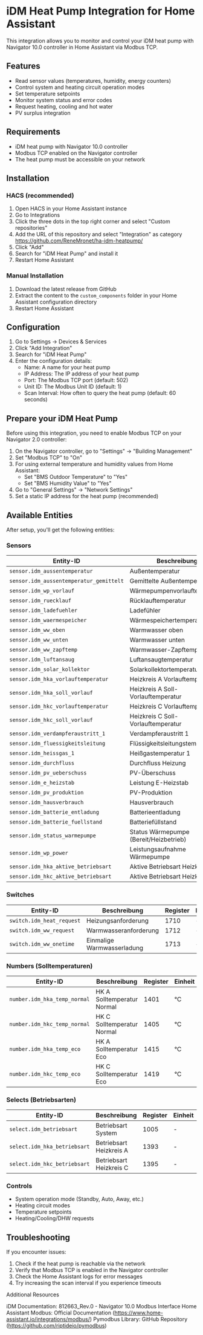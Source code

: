 # iDM Heat Pump Integration for Home Assistant

This integration allows you to monitor and control your iDM heat pump with Navigator 10.0 controller in Home Assistant via Modbus TCP.

## Features

- Read sensor values (temperatures, humidity, energy counters)
- Control system and heating circuit operation modes
- Set temperature setpoints
- Monitor system status and error codes
- Request heating, cooling and hot water
- PV surplus integration

## Requirements

- iDM heat pump with Navigator 10.0 controller
- Modbus TCP enabled on the Navigator controller
- The heat pump must be accessible on your network

## Installation

### HACS (recommended)

1. Open HACS in your Home Assistant instance
2. Go to Integrations
3. Click the three dots in the top right corner and select "Custom repositories"
4. Add the URL of this repository and select "Integration" as category
https://github.com/ReneMronet/ha-idm-heatpump/
5. Click "Add"
6. Search for "iDM Heat Pump" and install it
7. Restart Home Assistant

### Manual Installation

1. Download the latest release from GitHub
2. Extract the content to the `custom_components` folder in your Home Assistant configuration directory
3. Restart Home Assistant

## Configuration

1. Go to Settings → Devices & Services
2. Click "Add Integration"
3. Search for "iDM Heat Pump"
4. Enter the configuration details:
   - Name: A name for your heat pump
   - IP Address: The IP address of your heat pump
   - Port: The Modbus TCP port (default: 502)
   - Unit ID: The Modbus Unit ID (default: 1)
   - Scan Interval: How often to query the heat pump (default: 60 seconds)

## Prepare your iDM Heat Pump

Before using this integration, you need to enable Modbus TCP on your Navigator 2.0 controller:

1. On the Navigator controller, go to "Settings" → "Building Management"
2. Set "Modbus TCP" to "On"
3. For using external temperature and humidity values from Home Assistant:
   - Set "BMS Outdoor Temperature" to "Yes"
   - Set "BMS Humidity Value" to "Yes"
4. Go to "General Settings" → "Network Settings"
5. Set a static IP address for the heat pump (recommended)

## Available Entities

After setup, you'll get the following entities:

### Sensors
| Entity-ID                              | Beschreibung                                | Quelle | Einheit |
|----------------------------------------|---------------------------------------------|--------|---------|
| `sensor.idm_aussentemperatur`          | Außentemperatur                             | B32    | °C      |
| `sensor.idm_aussentemperatur_gemittelt`| Gemittelte Außentemperatur                  | B32a   | °C      |
| `sensor.idm_wp_vorlauf`                | Wärmepumpenvorlauftemperatur                | B33    | °C      |
| `sensor.idm_ruecklauf`                 | Rücklauftemperatur                          | B34    | °C      |
| `sensor.idm_ladefuehler`               | Ladefühler                                  | B45    | °C      |
| `sensor.idm_waermespeicher`            | Wärmespeichertemperatur                     | B41    | °C      |
| `sensor.idm_ww_oben`                   | Warmwasser oben                             | B43    | °C      |
| `sensor.idm_ww_unten`                  | Warmwasser unten                            | B44    | °C      |
| `sensor.idm_ww_zapftemp`               | Warmwasser-Zapftemperatur                   | B46    | °C      |
| `sensor.idm_luftansaug`                | Luftansaugtemperatur                        | B37    | °C      |
| `sensor.idm_solar_kollektor`           | Solarkollektortemperatur                    | B61    | °C      |
| `sensor.idm_hka_vorlauftemperatur`     | Heizkreis A Vorlauftemperatur               | B49    | °C      |
| `sensor.idm_hka_soll_vorlauf`          | Heizkreis A Soll-Vorlauftemperatur          | B49s   | °C      |
| `sensor.idm_hkc_vorlauftemperatur`     | Heizkreis C Vorlauftemperatur               | B59    | °C      |
| `sensor.idm_hkc_soll_vorlauf`          | Heizkreis C Soll-Vorlauftemperatur          | B59s   | °C      |
| `sensor.idm_verdampferaustritt_1`      | Verdampferaustritt 1                        | B79    | °C      |
| `sensor.idm_fluessigkeitsleitung`      | Flüssigkeitsleitungstemperatur              | B87    | °C      |
| `sensor.idm_heissgas_1`                | Heißgastemperatur 1                         | B71    | °C      |
| `sensor.idm_durchfluss`                | Durchfluss Heizung                          | B2     | l/min   |
| `sensor.idm_pv_ueberschuss`            | PV-Überschuss                               | PV74   | kW      |
| `sensor.idm_e_heizstab`                | Leistung E-Heizstab                         | PV76   | kW      |
| `sensor.idm_pv_produktion`             | PV-Produktion                               | PV78   | kW      |
| `sensor.idm_hausverbrauch`             | Hausverbrauch                               | PV82   | kW      |
| `sensor.idm_batterie_entladung`        | Batterieentladung                           | PV84   | kW      |
| `sensor.idm_batterie_fuellstand`       | Batteriefüllstand                           | PV86   | %       |
| `sensor.idm_status_warmepumpe`         | Status Wärmepumpe (Bereit/Heizbetrieb)      | B19    | -       |
| `sensor.idm_wp_power`                  | Leistungsaufnahme Wärmepumpe                | B90    | kW      |
| `sensor.idm_hka_aktive_betriebsart`    | Aktive Betriebsart Heizkreis A              | B55    | -       |
| `sensor.idm_hkc_aktive_betriebsart`    | Aktive Betriebsart Heizkreis C              | B65    | -       |

### Switches
| Entity-ID                     | Beschreibung              | Register | Einheit |
|--------------------------------|---------------------------|----------|---------|
| `switch.idm_heat_request`      | Heizungsanforderung       | 1710     | -       |
| `switch.idm_ww_request`        | Warmwasseranforderung     | 1712     | -       |
| `switch.idm_ww_onetime`        | Einmalige Warmwasserladung| 1713     | -       |

### Numbers (Solltemperaturen)
| Entity-ID                     | Beschreibung                  | Register | Einheit |
|--------------------------------|--------------------------------|----------|---------|
| `number.idm_hka_temp_normal`   | HK A Solltemperatur Normal    | 1401     | °C      |
| `number.idm_hkc_temp_normal`   | HK C Solltemperatur Normal    | 1405     | °C      |
| `number.idm_hka_temp_eco`      | HK A Solltemperatur Eco       | 1415     | °C      |
| `number.idm_hkc_temp_eco`      | HK C Solltemperatur Eco       | 1419     | °C      |

### Selects (Betriebsarten)
| Entity-ID                     | Beschreibung                 | Register | Einheit |
|--------------------------------|------------------------------|----------|---------|
| `select.idm_betriebsart`       | Betriebsart System           | 1005     | -       |
| `select.idm_hka_betriebsart`   | Betriebsart Heizkreis A      | 1393     | -       |
| `select.idm_hkc_betriebsart`   | Betriebsart Heizkreis C      | 1395     | -       |

### Controls
- System operation mode (Standby, Auto, Away, etc.)
- Heating circuit modes
- Temperature setpoints
- Heating/Cooling/DHW requests

## Troubleshooting

If you encounter issues:

1. Check if the heat pump is reachable via the network
2. Verify that Modbus TCP is enabled in the Navigator controller
3. Check the Home Assistant logs for error messages
4. Try increasing the scan interval if you experience timeouts

Additional Resources

iDM Documentation: 812663_Rev.0 - Navigator 10.0 Modbus Interface
Home Assistant Modbus: Official Documentation (https://www.home-assistant.io/integrations/modbus/)
Pymodbus Library: GitHub Repository (https://github.com/riptideio/pymodbus)



